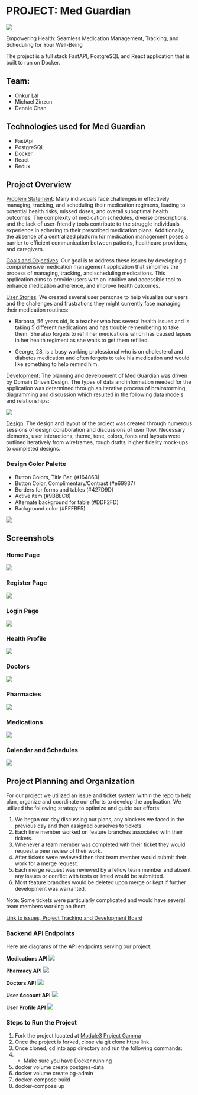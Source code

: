 # PROJECT: Med Guardian

![](docs/images/Med%20Guardian%20logo.png)

Empowering Health: Seamless Medication Management, Tracking, and Scheduling for Your Well-Being

The project is a full stack FastAPI, PostgreSQL and React application that is built to run on Docker.

## Team:

- Onkur Lal
- Michael Zinzun
- Dennie Chan

## Technologies used for Med Guardian

- FastApi
- PostgreSQL
- Docker
- React
- Redux

## Project Overview

<ins>Problem Statement</ins>: Many individuals face challenges in effectively managing, tracking, and scheduling their medication regimens, leading to potential health risks, missed doses, and overall suboptimal health outcomes. The complexity of medication schedules, diverse prescriptions, and the lack of user-friendly tools contribute to the struggle individuals experience in adhering to their prescribed medication plans. Additionally, the absence of a centralized platform for medication management poses a barrier to efficient communication between patients, healthcare providers, and caregivers.

<ins>Goals and Objectives</ins>: Our goal is to address these issues by developing a comprehensive medication management application that simplifies the process of managing, tracking, and scheduling medications. This application aims to provide users with an intuitive and accessible tool to enhance medication adherence, and improve health outcomes.

<ins>User Stories</ins>: We created several user personae to help visualize our users and the challenges and frustrations they might currently face managing their medication routines:

- Barbara, 56 years old, is a teacher who has several health issues and is taking 5 different medications and has trouble remembering to take them. She also forgets to refill her medications which has caused lapses in her health regiment as she waits to get them refilled.

- George, 28, is a busy working professional who is on cholesterol and diabetes medication and often forgets to take his medication and would like something to help remind him.

<ins>Development</ins>: The planning and development of Med Guardian was driven by Domain Driven Design. The types of data and information needed for the application was determined through an iterative process of brainstorming, diagramming and discussion which resulted in the following data models and relationships:

![](docs/images/API-Design-web.png)

<ins>Design</ins>: The design and layout of the project was created through numerous sessions of design collaboration and discussions of user flow. Necessary elements, user interactions, theme, tone, colors, fonts and layouts were outlined iteratively from wireframes, rough drafts, higher fidelity mock-ups to completed designs.

### Design Color Palette

- Button Colors, Title Bar, (#164863)
- Button Color, Complimentary/Contrast (#e69937)
- Borders for forms and tables (#427D9D)
- Active item (#9BBEC8)
- Alternate background for table (#DDF2FD)
- Background color (#FFFBF5)

![](docs/images/Palette.png)

## Screenshots

### Home Page

![](docs/images/Home-Page.jpg)

### Register Page

![](docs/images/Register.jpg)

### Login Page

![](docs/images/Login.jpg)

### Health Profile

![](docs/images/Health-Profile.jpg)

### Doctors

![](docs/images/Doctors.jpg)

### Pharmacies

![](docs/images/Pharmacies.jpg)

### Medications

![](docs/images/Medications.jpg)

### Calendar and Schedules

![](docs/images/Calendar-01.jpg)

## Project Planning and Organization

For our project we utilized an issue and ticket system within the repo to help plan, organize and coordinate our efforts to develop the application. We utilized the following strategy to optimize and guide our efforts:

1. We began our day discussing our plans, any blockers we faced in the previous day and then assigned ourselves to tickets.
2. Each time member worked on feature branches associated with their tickets.
3. Whenever a team member was completed with their ticket they would request a peer review of their work.
4. After tickets were reviewed then that team member would submit their work for a merge request.
5. Each merge request was reviewed by a fellow team member and absent any issues or conflict with tests or linted would be submitted.
6. Most feature branches would be deleted upon merge or kept if further development was warranted.

Note: Some tickets were particularly complicated and would have several team members working on them.

[Link to issues, Project Tracking and Development Board](https://gitlab.com/Onkurlal/module3-project-gamma/-/boards)

### Backend API Endpoints

Here are diagrams of the API endpoints serving our project:

**Medications API**
![](docs/images/Medications-endpoints-web.png)

**Pharmacy API**
![](docs/images/Pharmacy-endpoints-web.png)

**Doctors API**
![](docs/images/Doctors-endpoints-web.png)

**User Account API**
![](docs/images/user-account-endpoints-web.png)

**User Profile API**
![](docs/images/user-profile-endpoints-web.png)

### Steps to Run the Project

1. Fork the project located at [Module3 Project Gamma](https://gitlab.com/Onkurlal/module3-project-gamma)
2. Once the project is forked, close via git clone https link.
3. Once cloned, cd into app directory and run the following commands:
4. - Make sure you have Docker running
5. docker volume create postgres-data
6. docker volume create pg-admin
7. docker-compose build
8. docker-compose up
